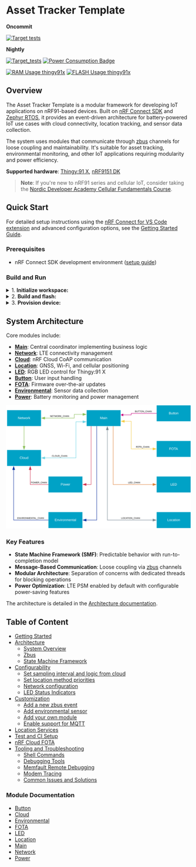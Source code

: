 # Asset Tracker Template

**Oncommit**

[![Target tests](https://github.com/nrfconnect/Asset-Tracker-Template/actions/workflows/build-and-target-test.yml/badge.svg)](https://github.com/nrfconnect/Asset-Tracker-Template/actions/workflows/build-and-target-test.yml)

**Nightly**

[![Target_tests](https://github.com/nrfconnect/Asset-Tracker-Template/actions/workflows/build-and-target-test.yml/badge.svg?event=schedule)](https://github.com/nrfconnect/Asset-Tracker-Template/actions/workflows/build-and-target-test.yml?query=branch%3Amain+event%3Aschedule)
[![Power Consumption Badge](https://img.shields.io/endpoint?url=https://nrfconnect.github.io/Asset-Tracker-Template/power_badge.json)](https://nrfconnect.github.io/Asset-Tracker-Template/power_measurements_plot.html)

[![RAM Usage thingy91x](https://img.shields.io/endpoint?url=https://nrfconnect.github.io/Asset-Tracker-Template/ram_badge.json)](https://nrfconnect.github.io/Asset-Tracker-Template/ram_memory_view.html)
[![FLASH Usage thingy91x](https://img.shields.io/endpoint?url=https://nrfconnect.github.io/Asset-Tracker-Template/flash_badge.json)](https://nrfconnect.github.io/Asset-Tracker-Template/flash_memory_view.html)

## Overview

The Asset Tracker Template is a modular framework for developing IoT applications on nRF91-based devices. Built on [nRF Connect SDK](https://www.nordicsemi.com/Products/Development-software/nRF-Connect-SDK) and [Zephyr RTOS](https://docs.zephyrproject.org/latest/), it provides an event-driven architecture for battery-powered IoT use cases with cloud connectivity, location tracking, and sensor data collection.

The system uses modules that communicate through [zbus](https://docs.nordicsemi.com/bundle/ncs-latest/page/zephyr/services/zbus/index.html) channels for loose coupling and maintainability. It's suitable for asset tracking, environmental monitoring, and other IoT applications requiring modularity and power efficiency.

**Supported hardware**: [Thingy:91 X](https://www.nordicsemi.com/Products/Development-hardware/Nordic-Thingy-91-X), [nRF9151 DK](https://www.nordicsemi.com/Products/Development-hardware/nRF9151-DK)

> **Note**: If you're new to nRF91 series and cellular IoT, consider taking the [Nordic Developer Academy Cellular Fundamentals Course](https://academy.nordicsemi.com/courses/cellular-iot-fundamentals).

## Quick Start

For detailed setup instructions using the [nRF Connect for VS Code extension](https://docs.nordicsemi.com/bundle/nrf-connect-vscode/page/index.html) and advanced configuration options, see the [Getting Started Guide](docs/common/getting_started.md).

### Prerequisites

* nRF Connect SDK development environment ([setup guide](https://docs.nordicsemi.com/bundle/ncs-latest/page/nrf/installation.html))

### Build and Run

<details>
<summary>1. <strong>Initialize workspace:</strong></summary>

```shell
# Install nRF Util
pip install nrfutil

# or follow install [documentation](https://docs.nordicsemi.com/bundle/nrfutil/page/guides/installing.html)

# Install toolchain
nrfutil toolchain-manager install --ncs-version v3.1.0

# Launch toolchain
nrfutil toolchain-manager launch --ncs-version v3.1.0 --shell

# Initialize workspace
west init -m https://github.com/nrfconnect/Asset-Tracker-Template.git --mr main asset-tracker-template
cd asset-tracker-template/project/app
west update
```
</details>

<details>
<summary>2. <strong>Build and flash:</strong></summary>

**For Thingy:91 X:**
```shell
west build --pristine --board thingy91x/nrf9151/ns
west thingy91x-dfu  # For Thingy:91 X serial bootloader
# Or with external debugger:
west flash --erase
```

**For nRF9151 DK:**
```shell
west build --pristine --board nrf9151dk/nrf9151/ns
west flash --erase
```
</details>

<details>
<summary>3. <strong>Provision device:</strong></summary>

1. Get the device attestation token over terminal shell:

   ```bash
   at at%attesttoken
   ```

   *Note: Token is printed automatically on first boot of unprovisioned devices.*

2. In nRF Cloud: **Security Services** → **Claimed Devices** → **Claim Device**
3. Paste token, set rule to "nRF Cloud Onboarding", click **Claim Device**
4. Wait for the device to provision credentials and connect to nRF Cloud over CoAP.

See [Provisioning](docs/common/provisioning.md) for more details.
</details>

## System Architecture

Core modules include:

* **[Main](docs/modules/main.md)**: Central coordinator implementing business logic
* **[Network](docs/modules/network.md)**: LTE connectivity management
* **[Cloud](docs/modules/cloud.md)**: nRF Cloud CoAP communication
* **[Location](docs/modules/location.md)**: GNSS, Wi-Fi, and cellular positioning
* **[LED](docs/modules/led.md)**: RGB LED control for Thingy:91 X
* **[Button](docs/modules/button.md)**: User input handling
* **[FOTA](docs/modules/fota.md)**: Firmware over-the-air updates
* **[Environmental](docs/modules/environmental.md)**: Sensor data collection
* **[Power](docs/modules/power.md)**: Battery monitoring and power management

![System overview](docs/images/system_overview.svg)

### Key Features

* **State Machine Framework (SMF)**: Predictable behavior with run-to-completion model
* **Message-Based Communication**: Loose coupling via [zbus](https://docs.nordicsemi.com/bundle/ncs-latest/page/zephyr/services/zbus/index.html) channels
* **Modular Architecture**: Separation of concerns with dedicated threads for blocking operations
* **Power Optimization**: LTE PSM enabled by default with configurable power-saving features

The architecture is detailed in the [Architecture documentation](docs/common/architecture.md).

## Table of Content

* [Getting Started](docs/common/getting_started.md)
* [Architecture](docs/common/architecture.md)
  * [System Overview](docs/common/architecture.md#system-overview)
  * [Zbus](docs/common/architecture.md#zbus)
  * [State Machine Framework](docs/common/architecture.md#state-machine-framework)
* [Configurability](docs/common/configuration.md)
  * [Set sampling interval and logic from cloud](docs/common/configuration.md#set-sampling-interval-and-logic-from-cloud)
  * [Set location method priorities](docs/common/configuration.md#set-location-method-priorities)
  * [Network configuration](docs/common/configuration.md#network-configuration)
  * [LED Status Indicators](docs/common/configuration.md#led-status-indicators)
* [Customization](docs/common/customization.md)
  * [Add a new zbus event](docs/common/customization.md#add-a-new-zbus-event)
  * [Add environmental sensor](docs/common/customization.md#add-environmental-sensor)
  * [Add your own module](docs/common/customization.md#add-your-own-module)
  * [Enable support for MQTT](docs/common/customization.md#enable-support-for-mqtt)
* [Location Services](docs/common/location_services.md)
* [Test and CI Setup](docs/common/test_and_ci_setup.md)
* [nRF Cloud FOTA](docs/common/nrfcloud_fota.md)
* [Tooling and Troubleshooting](docs/common/tooling_troubleshooting.md)
  * [Shell Commands](docs/common/tooling_troubleshooting.md#shell-commands)
  * [Debugging Tools](docs/common/tooling_troubleshooting.md#debugging-tools)
  * [Memfault Remote Debugging](docs/common/tooling_troubleshooting.md#memfault-remote-debugging)
  * [Modem Tracing](docs/common/tooling_troubleshooting.md#modem-tracing)
  * [Common Issues and Solutions](docs/common/tooling_troubleshooting.md#common-issues-and-solutions)

### Module Documentation

* [Button](docs/modules/button.md)
* [Cloud](docs/modules/cloud.md)
* [Environmental](docs/modules/environmental.md)
* [FOTA](docs/modules/fota.md)
* [LED](docs/modules/led.md)
* [Location](docs/modules/location.md)
* [Main](docs/modules/main.md)
* [Network](docs/modules/network.md)
* [Power](docs/modules/power.md)
